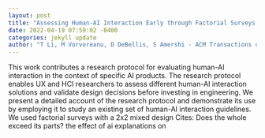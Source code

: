 ```yaml
--- 
layout: post 
title: "Assessing Human-AI Interaction Early through Factorial Surveys: A Study on the Guidelines for Human-AI Interaction" 
date: 2022-04-19 07:59:02 -0400 
categories: jekyll update 
author: "T Li, M Vorvoreanu, D DeBellis, S Amershi - ACM Transactions on Computer-Human , 2022" 
--- 
```

This work contributes a research protocol for evaluating human-AI interaction in the context of specific AI products. The research protocol enables UX and HCI researchers to assess different human-AI interaction solutions and validate design decisions before investing in engineering. We present a detailed account of the research protocol and demonstrate its use by employing it to study an existing set of human-AI interaction guidelines. We used factorial surveys with a 2x2 mixed design Cites: Does the whole exceed its parts? the effect of ai explanations on